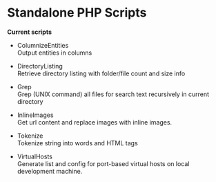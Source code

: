 Standalone PHP Scripts
======================

**Current scripts**
- ColumnizeEntities<br />
  Output entities in columns

- DirectoryListing<br />
  Retrieve directory listing with folder/file count and size info

- Grep<br />
  Grep (UNIX command) all files for search text recursively in current directory

- InlineImages<br />
  Get url content and replace images with inline images.

- Tokenize<br />
  Tokenize string into words and HTML tags

- VirtualHosts<br />
  Generate list and config for port-based virtual hosts on local development machine.
